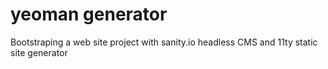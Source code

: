 # yeoman generator

Bootstraping a web site project with sanity.io headless CMS and 11ty static site generator
